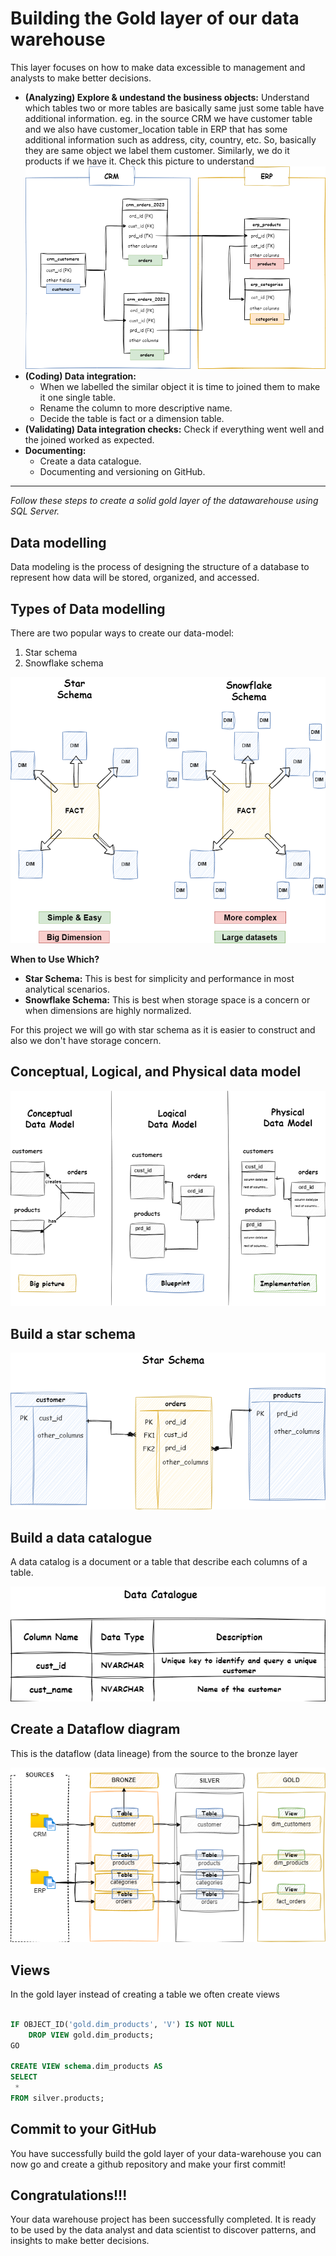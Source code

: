 # Building the Gold layer of our data warehouse
This layer focuses on how to make data excessible to management and analysts to make better decisions.

- **(Analyzing) Explore & undestand the business objects:** Understand which tables two or more tables are basically same just some table have additional information. eg. in the source CRM we have customer table and we also have customer_location table in ERP that has some additional information such as address, city, country, etc. So, basically they are same object we label them customer. Similarly, we do it products if we have it. Check this picture to understand ![data integration](../silver/data_integration.png)
- **(Coding) Data integration:** 
    - When we labelled the similar object it is time to joined them to make it one single table.
    - Rename the column to more descriptive name.
    - Decide the table is fact or a dimension table.
- **(Validating) Data integration checks:** Check if everything went well and the joined worked as expected.
- **Documenting:** 
    - Create a data catalogue.
    - Documenting and versioning on GitHub.

---

*Follow these steps to create a solid gold layer of the datawarehouse using SQL Server.*

## Data modelling
Data modeling is the process of designing the structure of a database to represent how data will be stored, organized, and accessed.

## Types of Data modelling
There are two popular ways to create our data-model:
1. Star schema
2. Snowflake schema

![star vs. snowflake schema](./start_vs_snoflake.png)

**When to Use Which?**

- **Star Schema:** This is best for simplicity and performance in most analytical scenarios.
- **Snowflake Schema:** This is best when storage space is a concern or when dimensions are highly normalized.

For this project we will go with star schema as it is easier to construct and also we don't have storage concern.

## Conceptual, Logical, and Physical data model

![data model process](./datamodel_process.png)

## Build a star schema
![star schema](./start_schema.png)

## Build a data catalogue
A data catalog is a document or a table that describe each columns of a table.

![star schema](./data_catalogue.png)


## Create a Dataflow diagram
 This is the dataflow (data lineage) from the source to the bronze layer

 !['Data flow source to gold'](./data_flow_source_to_gold.png)

## Views
In the gold layer instead of creating a table we often create views

```sql

IF OBJECT_ID('gold.dim_products', 'V') IS NOT NULL
    DROP VIEW gold.dim_products;
GO

CREATE VIEW schema.dim_products AS
SELECT
 *
FROM silver.products; 
```

## Commit to your GitHub
You have successfully build the gold layer of your data-warehouse you can now go and create a github repository and make your first commit!

## Congratulations!!!
Your data warehouse project has been successfully completed. It is ready to be used by the data analyst and data scientist to discover patterns, and insights to make better decisions.